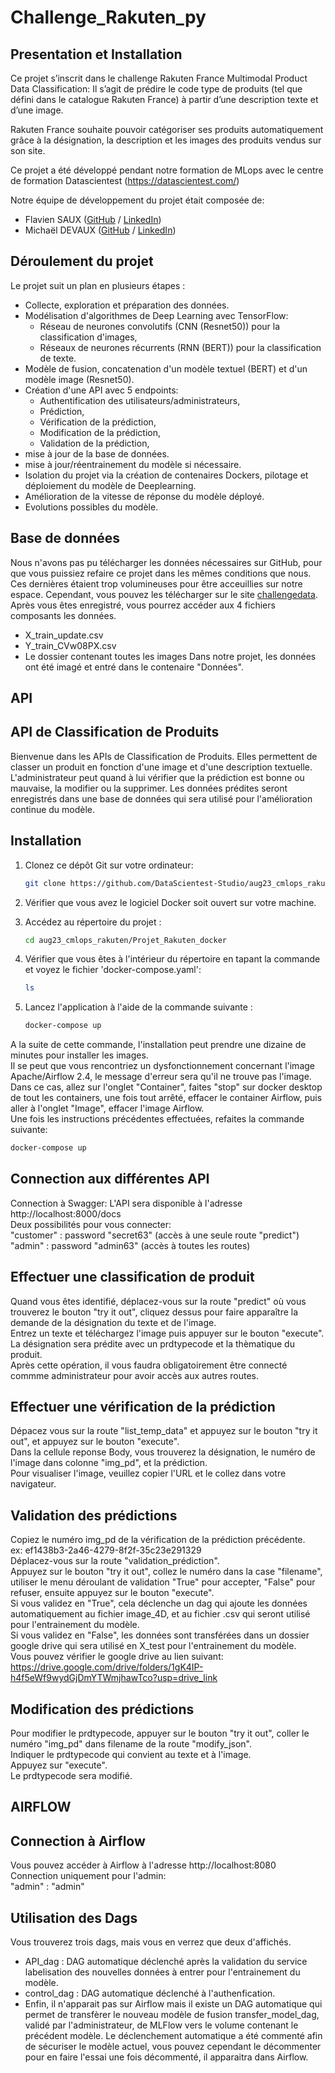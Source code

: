 
# **Challenge_Rakuten_py**

## Presentation et Installation
Ce projet s’inscrit dans le challenge Rakuten France Multimodal Product Data Classification: Il s’agit de prédire le code type de produits (tel que défini dans le catalogue Rakuten France) à partir d’une description texte et d’une image.

Rakuten France souhaite pouvoir catégoriser ses produits automatiquement grâce à la désignation, la description et les images des produits vendus sur son site.

Ce projet a été développé pendant notre formation de MLops avec le centre de formation Datascientest (https://datascientest.com/)

Notre équipe de développement du projet était composée de:
  * Flavien SAUX ([GitHub](https://github.com/Flav63s) / [LinkedIn](https://www.linkedin.com/in/flavien-s-712596190/))
  * Michaël DEVAUX ([GitHub](https://github.com/MichaelD24) / [LinkedIn](https://www.linkedin.com/in/michaël-devaux-362760139/))

## Déroulement du projet
Le projet suit un plan en plusieurs étapes :

* Collecte, exploration et préparation des données.
* Modélisation d'algorithmes de Deep Learning avec TensorFlow:
  * Réseau de neurones convolutifs (CNN (Resnet50)) pour la classification d'images,
  * Réseaux de neurones récurrents (RNN (BERT)) pour la classification de texte.
* Modèle de fusion, concatenation d'un modèle textuel (BERT) et d'un modèle image (Resnet50).
* Création d'une API avec 5 endpoints:
  * Authentification des utilisateurs/administrateurs,
  * Prédiction,
  * Vérification de la prédiction,
  * Modification de la prédiction,
  * Validation de la prédiction,
* mise à jour de la base de données.
* mise à jour/réentrainement du modèle si nécessaire.
* Isolation du projet via la création de contenaires Dockers, pilotage et déploiement du modèle de Deeplearning.
* Amélioration de la vitesse de réponse du modèle déployé.
* Evolutions possibles du modèle.

## **Base de données**

Nous n'avons pas pu télécharger les données nécessaires sur GitHub, pour que vous puissiez refaire ce projet dans les mêmes conditions que nous.
Ces dernières étaient trop volumineuses pour être acceuillies sur notre espace.
Cependant, vous pouvez les télécharger sur le site [challengedata](https://challengedata.ens.fr/challenges/35).
Après vous êtes enregistré, vous pourrez accéder aux 4 fichiers composants les données.
* X_train_update.csv
* Y_train_CVw08PX.csv
* Le dossier contenant toutes les images
Dans notre projet, les données ont été imagé et entré dans le contenaire "Données".

## **API**
   ## API de Classification de Produits

Bienvenue dans les APIs de Classification de Produits. Elles permettent de classer un produit en fonction d'une image et d'une description textuelle.
L'administrateur peut quand à lui vérifier que la prédiction est bonne ou mauvaise, la modifier ou la supprimer. Les données prédites seront enregistrés dans une base de données qui sera utilisé pour l'amélioration continue du modèle.

   ## Installation

1. Clonez ce dépôt Git sur votre ordinateur:

   ```bash
   git clone https://github.com/DataScientest-Studio/aug23_cmlops_rakuten.git
   ```
2. Vérifier que vous avez le logiciel Docker soit ouvert sur votre machine.
   
3. Accédez au répertoire du projet :

   ```bash
   cd aug23_cmlops_rakuten/Projet_Rakuten_docker
   ```
   
4. Vérifier que vous êtes à l'intérieur du répertoire en tapant la commande et voyez le fichier 'docker-compose.yaml':

   ```bash
   ls
   ```

5. Lancez l'application à l'aide de la commande suivante :

   ```bash
   docker-compose up
   ```

A la suite de cette commande, l'installation peut prendre une dizaine de minutes pour installer les images.
<br>
Il se peut que vous rencontriez un dysfonctionnement concernant l'image Apache/Airflow 2.4, le message d'erreur sera qu'il ne trouve pas l'image.
<br>
Dans ce cas, allez sur l'onglet "Container", faites "stop" sur docker desktop de tout les containers, une fois tout arrêté, effacer le container Airflow, puis aller à l'onglet "Image", effacer l'image Airflow.
<br>
Une fois les instructions précédentes effectuées, refaites la commande suivante:
   ```bash
   docker-compose up
   ```
  

 ## Connection aux différentes API
 Connection à Swagger:
 L'API sera disponible à l'adresse http://localhost:8000/docs
 <br>
 Deux possibilités pour vous connecter:
 <br>
 "customer" : password "secret63" (accès à une seule route "predict")
 <br>
 "admin" : password "admin63" (accès à toutes les routes)

 ## Effectuer une classification de produit
 Quand vous êtes identifié, déplacez-vous sur la route "predict" où vous trouverez le bouton "try it out", cliquez dessus pour faire apparaître la demande de la désignation 
 du texte et de l'image.
 <br>
 Entrez un texte et téléchargez l'image puis appuyer sur le bouton "execute".
 <br>
 La désignation sera prédite avec un prdtypecode et la thèmatique du produit.
 <br>
 Après cette opération, il vous faudra obligatoirement être connecté commme administrateur pour avoir accès aux autres routes.

 ## Effectuer une vérification de la prédiction
 Dépacez vous sur la route "list_temp_data" et appuyez sur le bouton "try it out", et appuyez sur le bouton "execute".
 <br>
 Dans la cellule reponse Body, vous trouverez la désignation, le numéro de l'image dans colonne "img_pd", et la prédiction.
 <br>
 Pour visualiser l'image, veuillez copier l'URL et le collez dans votre navigateur.

 ## Validation des prédictions
 Copiez le numéro img_pd de la vérification de la prédiction précédente.
 <br>
 ex: ef1438b3-2a46-4279-8f2f-35c23e291329
 <br>
 Déplacez-vous sur la route "validation_prédiction".
 <br>
 Appuyez sur le bouton "try it out", collez le numéro dans la case "filename", utiliser le menu déroulant de validation "True" pour accepter, "False" pour refuser, ensuite 
 appuyez sur le bouton "execute".
 <br>
 Si vous validez en "True", cela déclenche un dag qui ajoute les données automatiquement au fichier image_4D, et au fichier .csv qui seront utilisé pour l'entrainement du 
 modèle.
 <br>
 Si vous validez en "False", les données sont transférées dans un dossier google drive qui sera utilisé en X_test pour l'entrainement du modèle.
 <br>
 Vous pouvez vérifier le google drive au lien suivant: https://drive.google.com/drive/folders/1gK4IP-h4f5eWf9wydGjDmYTWmjhawTco?usp=drive_link

 ## Modification des prédictions
 Pour modifier le prdtypecode, appuyer sur le bouton "try it out", coller le numéro "img_pd" dans filename de la route "modify_json".
 <br>
 Indiquer le prdtypecode qui convient au texte et à l'image.
 <br>
 Appuyez sur "execute".
 <br>
 Le prdtypecode sera modifié.

## **AIRFLOW**
## Connection à Airflow
 Vous pouvez accéder à Airflow à l'adresse http://localhost:8080
 <br>
 Connection uniquement pour l'admin:
 <br>
 "admin" : "admin"

## Utilisation des Dags
  Vous trouverez trois dags, mais vous en verrez que deux d'affichés.
  - API_dag : DAG automatique déclenché après la validation du service labelisation des nouvelles données à entrer pour l'entrainement du modèle.
  - control_dag :  DAG automatique déclenché à l'authenfication.
  - Enfin, il n'apparait pas sur Airflow mais il existe un DAG automatique qui permet de transfèrer le nouveau modèle de fusion transfer_model_dag, validé par l'administrateur, de MLFlow vers le volume contenant le précédent modèle. Le déclenchement automatique a été commenté afin de sécuriser le modèle actuel, vous pouvez cependant le décommenter pour en faire l'essai une fois décommenté, il apparaitra dans Airflow. 
 
